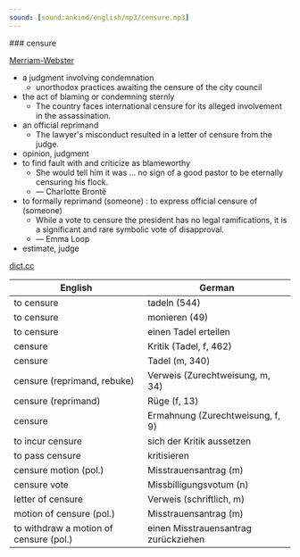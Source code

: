```yaml
---
sound: [sound:ankimd/english/mp3/censure.mp3]
---
```


\### censure

[Merriam-Webster](https://www.merriam-webster.com/dictionary/censure)

- a judgment involving condemnation
    - unorthodox practices awaiting the censure of the city council
- the act of blaming or condemning sternly
    - The country faces international censure for its alleged involvement in the assassination.
- an official reprimand
    - The lawyer's misconduct resulted in a letter of censure from the judge.
- opinion, judgment
- to find fault with and criticize as blameworthy
    - She would tell him it was … no sign of a good pastor to be eternally censuring his flock.
    - — Charlotte Brontë
- to formally reprimand (someone) : to express official censure of (someone)
    - While a vote to censure the president has no legal ramifications, it is a significant and rare symbolic vote of disapproval.
    - — Emma Loop
- estimate, judge

[dict.cc](https://www.dict.cc/censure)

| English        | German       |
| -------------- | ------------ |
| to censure | tadeln (544) |
| to censure | monieren (49) |
| to censure | einen Tadel erteilen |
| censure | Kritik (Tadel, f, 462) |
| censure | Tadel (m, 340) |
| censure (reprimand, rebuke) | Verweis (Zurechtweisung, m, 34) |
| censure (reprimand) | Rüge (f, 13) |
| censure | Ermahnung (Zurechtweisung, f, 9) |
| to incur censure | sich der Kritik aussetzen |
| to pass censure | kritisieren |
| censure motion (pol.) | Misstrauensantrag (m) |
| censure vote | Missbilligungsvotum (n) |
| letter of censure | Verweis (schriftlich, m) |
| motion of censure (pol.) | Misstrauensantrag (m) |
| to withdraw a motion of censure (pol.) | einen Misstrauensantrag zurückziehen |
